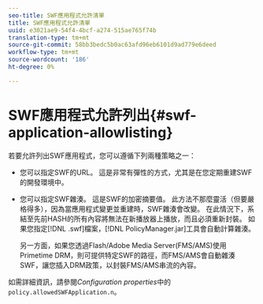```yaml
---
seo-title: SWF應用程式允許清單
title: SWF應用程式允許清單
uuid: e3021ae9-54f4-4bcf-a274-515ae765f74b
translation-type: tm+mt
source-git-commit: 58bb3bedc5b0ac63afd96eb6101d9ad779e6deed
workflow-type: tm+mt
source-wordcount: '186'
ht-degree: 0%

---
```



# SWF應用程式允許列出{#swf-application-allowlisting}

若要允許列出SWF應用程式，您可以遵循下列兩種策略之一：

* 您可以指定SWF的URL。 這是非常有彈性的方式，尤其是在您定期重建SWF的開發環境中。
* 您可以指定SWF雜湊。 這是SWF的加密摘要值。 此方法不那麼靈活（但要嚴格得多），因為當應用程式變更並重建時，SWF雜湊會改變。 在此情況下，系結至先前HASH的所有內容將無法在新播放器上播放，而且必須重新封裝。 如果您指定[!DNL .swf]檔案，[!DNL PolicyManager.jar]工具會自動計算雜湊。

   另一方面，如果您透過Flash/Adobe Media Server(FMS/AMS)使用Primetime DRM，則可提供特定SWF的路徑，而FMS/AMS會自動雜湊SWF，讓您插入DRM政策，以封裝FMS/AMS串流的內容。

如需詳細資訊，請參閱&#x200B;*Configuration properties*&#x200B;中的`policy.allowedSWFApplication.n`。
